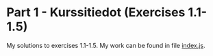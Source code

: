 # Part 1 - Kurssitiedot (Exercises 1.1-1.5)
My solutions to exercises 1.1-1.5. My work can be found in file [index.js](/osa1/kurssitiedot/src/index.js).